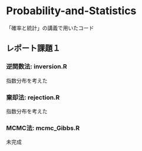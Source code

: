 # Probability-and-Statistics
「確率と統計」の講義で用いたコード

## レポート課題１
### 逆関数法: inversion.R
指数分布を考えた
### 棄却法: rejection.R
指数分布を考えた
### MCMC法: mcmc_Gibbs.R
未完成
